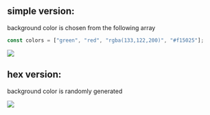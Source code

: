 ## simple version:
background color is chosen from the following array
```javascript
const colors = ["green", "red", "rgba(133,122,200)", "#f15025"];
```
![](https://media.giphy.com/media/Y05S9su3nnViLEYlcf/giphy.gif)

## hex version:
background color is randomly generated

![](https://media.giphy.com/media/OWtH3ZnS38shVhxFdC/giphy.gif)

